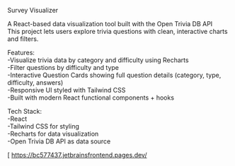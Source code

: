 Survey Visualizer

A React-based data visualization tool built with the Open Trivia DB API  
This project lets users explore trivia questions with clean, interactive charts and filters.  

Features:  
-Visualize trivia data by category and difficulty using Recharts  
-Filter questions by difficulty and type  
-Interactive Question Cards showing full question details (category, type, difficulty, answers)  
-Responsive UI styled with Tailwind CSS  
-Built with modern React functional components + hooks  

Tech Stack:  
-React   
-Tailwind CSS for styling  
-Recharts for data visualization  
-Open Trivia DB API as data source  

[
https://bc577437.jetbrainsfrontend.pages.dev/

